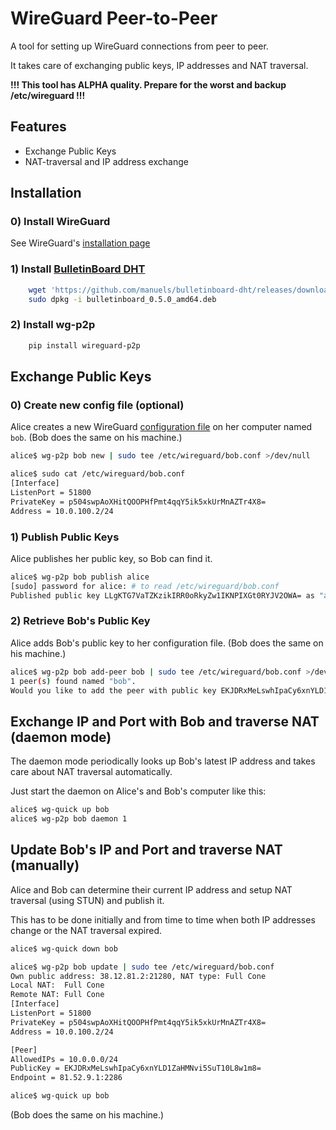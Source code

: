 # WireGuard Peer-to-Peer

A tool for setting up WireGuard connections from peer to peer.

It takes care of exchanging public keys, IP addresses and NAT traversal.

**!!! This tool has ALPHA quality. Prepare for the worst and backup /etc/wireguard !!!**


## Features

- Exchange Public Keys
- NAT-traversal and IP address exchange


## Installation

### 0) Install WireGuard
See WireGuard's [installation page](https://www.wireguard.io/install/)

### 1) Install [BulletinBoard DHT](https://github.com/manuels/bulletinboard-dht/)

```bash
    wget 'https://github.com/manuels/bulletinboard-dht/releases/download/v0.5.0/bulletinboard_0.5.0_amd64.deb'
    sudo dpkg -i bulletinboard_0.5.0_amd64.deb
```

### 2) Install wg-p2p

```bash
    pip install wireguard-p2p
```

## Exchange Public Keys

### 0) Create new config file (optional)

Alice creates a new WireGuard [configuration file](https://git.zx2c4.com/WireGuard/about/src/tools/wg.8) on her computer named `bob`. (Bob does the same on his machine.)

```bash
alice$ wg-p2p bob new | sudo tee /etc/wireguard/bob.conf >/dev/null

alice$ sudo cat /etc/wireguard/bob.conf
[Interface]
ListenPort = 51800
PrivateKey = p504swpAoXHitQOOPHfPmt4qqY5ik5xkUrMnAZTr4X8=
Address = 10.0.100.2/24
```


### 1) Publish Public Keys

Alice publishes her public key, so Bob can find it. 

```bash
alice$ wg-p2p bob publish alice
[sudo] password for alice: # to read /etc/wireguard/bob.conf
Published public key LLgKTG7VaTZKzikIRR0oRkyZw1IKNPIXGt0RYJV2OWA= as "alice".
```


### 2) Retrieve Bob's Public Key

Alice adds Bob's public key to her configuration file. (Bob does the same on his machine.)

```bash
alice$ wg-p2p bob add-peer bob | sudo tee /etc/wireguard/bob.conf >/dev/null
1 peer(s) found named "bob".
Would you like to add the peer with public key EKJDRxMeLswhIpaCy6xnYLD1ZaHMNvi5SuT10L8w1m8=? [Y/n]
```


## Exchange IP and Port with Bob and traverse NAT (daemon mode)

The daemon mode periodically looks up Bob's latest IP address and takes care about NAT traversal automatically.

Just start the daemon on Alice's and Bob's computer like this:

```bash
alice$ wg-quick up bob
alice$ wg-p2p bob daemon 1
```


## Update Bob's IP and Port and traverse NAT (manually)

Alice and Bob can determine their current IP address and setup NAT traversal (using STUN) and publish it.

This has to be done initially and from time to time when both IP addresses change or the NAT traversal expired.

```bash
alice$ wg-quick down bob

alice$ wg-p2p bob update | sudo tee /etc/wireguard/bob.conf
Own public address: 38.12.81.2:21280, NAT type: Full Cone
Local NAT:  Full Cone
Remote NAT: Full Cone
[Interface]
ListenPort = 51800
PrivateKey = p504swpAoXHitQOOPHfPmt4qqY5ik5xkUrMnAZTr4X8=
Address = 10.0.100.2/24

[Peer]
AllowedIPs = 10.0.0.0/24
PublicKey = EKJDRxMeLswhIpaCy6xnYLD1ZaHMNvi5SuT10L8w1m8=
Endpoint = 81.52.9.1:2286

alice$ wg-quick up bob
```

(Bob does the same on his machine.)

